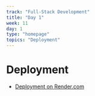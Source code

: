 ```yaml
---
track: "Full-Stack Development"
title: "Day 1"
week: 11
day: 1
type: "homepage"
topics: "Deployment"
---
```

# Deployment

- [Deployment on Render.com](/full-stack-development/week-10/day-1/lecture/deployment)